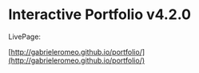 # Interactive Portfolio v4.2.0

LivePage:

[http://gabrieleromeo.github.io/portfolio/](http://gabrieleromeo.github.io/portfolio/)
